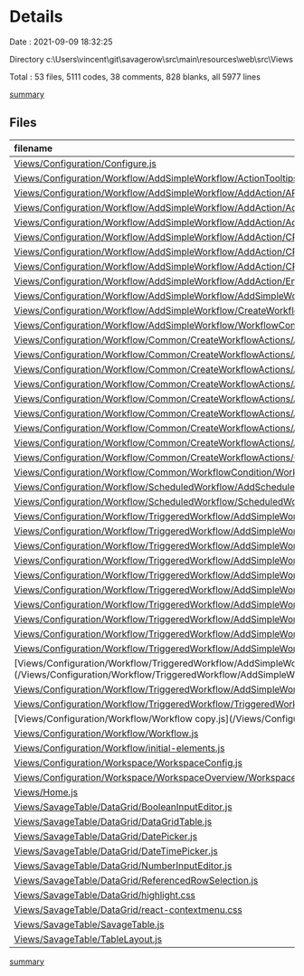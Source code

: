 # Details

Date : 2021-09-09 18:32:25

Directory c:\Users\vincent\git\savagerow\src\main\resources\web\src\Views

Total : 53 files,  5111 codes, 38 comments, 828 blanks, all 5977 lines

[summary](results.md)

## Files
| filename | language | code | comment | blank | total |
| :--- | :--- | ---: | ---: | ---: | ---: |
| [Views/Configuration/Configure.js](/Views/Configuration/Configure.js) | JavaScript | 84 | 0 | 25 | 109 |
| [Views/Configuration/Workflow/AddSimpleWorkflow/ActionTooltips.js](/Views/Configuration/Workflow/AddSimpleWorkflow/ActionTooltips.js) | JavaScript | 7 | 0 | 2 | 9 |
| [Views/Configuration/Workflow/AddSimpleWorkflow/AddAction/APICallAction.js](/Views/Configuration/Workflow/AddSimpleWorkflow/AddAction/APICallAction.js) | JavaScript | 63 | 3 | 14 | 80 |
| [Views/Configuration/Workflow/AddSimpleWorkflow/AddAction/ActionFormTextArea.js](/Views/Configuration/Workflow/AddSimpleWorkflow/AddAction/ActionFormTextArea.js) | JavaScript | 17 | 0 | 6 | 23 |
| [Views/Configuration/Workflow/AddSimpleWorkflow/AddAction/ActionFormTextField.js](/Views/Configuration/Workflow/AddSimpleWorkflow/AddAction/ActionFormTextField.js) | JavaScript | 14 | 0 | 6 | 20 |
| [Views/Configuration/Workflow/AddSimpleWorkflow/AddAction/CRUDActions/DeleteAction.js](/Views/Configuration/Workflow/AddSimpleWorkflow/AddAction/CRUDActions/DeleteAction.js) | JavaScript | 110 | 0 | 17 | 127 |
| [Views/Configuration/Workflow/AddSimpleWorkflow/AddAction/CRUDActions/InsertAction.js](/Views/Configuration/Workflow/AddSimpleWorkflow/AddAction/CRUDActions/InsertAction.js) | JavaScript | 79 | 0 | 14 | 93 |
| [Views/Configuration/Workflow/AddSimpleWorkflow/AddAction/CRUDActions/UpdateAction.js](/Views/Configuration/Workflow/AddSimpleWorkflow/AddAction/CRUDActions/UpdateAction.js) | JavaScript | 142 | 0 | 18 | 160 |
| [Views/Configuration/Workflow/AddSimpleWorkflow/AddAction/EmailAction.js](/Views/Configuration/Workflow/AddSimpleWorkflow/AddAction/EmailAction.js) | JavaScript | 39 | 0 | 10 | 49 |
| [Views/Configuration/Workflow/AddSimpleWorkflow/AddSimpleWorkflow.js](/Views/Configuration/Workflow/AddSimpleWorkflow/AddSimpleWorkflow.js) | JavaScript | 130 | 0 | 21 | 151 |
| [Views/Configuration/Workflow/AddSimpleWorkflow/CreateWorkflowActions/CreateWorkflowActions.js](/Views/Configuration/Workflow/AddSimpleWorkflow/CreateWorkflowActions/CreateWorkflowActions.js) | JavaScript | 202 | 1 | 39 | 242 |
| [Views/Configuration/Workflow/AddSimpleWorkflow/WorkflowCondition/WorkflowCondition.js](/Views/Configuration/Workflow/AddSimpleWorkflow/WorkflowCondition/WorkflowCondition.js) | JavaScript | 200 | 1 | 22 | 223 |
| [Views/Configuration/Workflow/Common/CreateWorkflowActions/ActionTooltips.js](/Views/Configuration/Workflow/Common/CreateWorkflowActions/ActionTooltips.js) | JavaScript | 7 | 0 | 2 | 9 |
| [Views/Configuration/Workflow/Common/CreateWorkflowActions/AddAction/APICallAction.js](/Views/Configuration/Workflow/Common/CreateWorkflowActions/AddAction/APICallAction.js) | JavaScript | 61 | 0 | 14 | 75 |
| [Views/Configuration/Workflow/Common/CreateWorkflowActions/AddAction/ActionFormTextArea.js](/Views/Configuration/Workflow/Common/CreateWorkflowActions/AddAction/ActionFormTextArea.js) | JavaScript | 17 | 0 | 6 | 23 |
| [Views/Configuration/Workflow/Common/CreateWorkflowActions/AddAction/ActionFormTextField.js](/Views/Configuration/Workflow/Common/CreateWorkflowActions/AddAction/ActionFormTextField.js) | JavaScript | 14 | 0 | 6 | 20 |
| [Views/Configuration/Workflow/Common/CreateWorkflowActions/AddAction/CRUDActions/DeleteAction.js](/Views/Configuration/Workflow/Common/CreateWorkflowActions/AddAction/CRUDActions/DeleteAction.js) | JavaScript | 127 | 0 | 19 | 146 |
| [Views/Configuration/Workflow/Common/CreateWorkflowActions/AddAction/CRUDActions/InsertAction.js](/Views/Configuration/Workflow/Common/CreateWorkflowActions/AddAction/CRUDActions/InsertAction.js) | JavaScript | 79 | 0 | 14 | 93 |
| [Views/Configuration/Workflow/Common/CreateWorkflowActions/AddAction/CRUDActions/UpdateAction.js](/Views/Configuration/Workflow/Common/CreateWorkflowActions/AddAction/CRUDActions/UpdateAction.js) | JavaScript | 148 | 0 | 20 | 168 |
| [Views/Configuration/Workflow/Common/CreateWorkflowActions/AddAction/EmailAction.js](/Views/Configuration/Workflow/Common/CreateWorkflowActions/AddAction/EmailAction.js) | JavaScript | 39 | 0 | 10 | 49 |
| [Views/Configuration/Workflow/Common/CreateWorkflowActions/CreateWorkflowActions.js](/Views/Configuration/Workflow/Common/CreateWorkflowActions/CreateWorkflowActions.js) | JavaScript | 202 | 1 | 39 | 242 |
| [Views/Configuration/Workflow/Common/WorkflowCondition/WorkflowCondition.js](/Views/Configuration/Workflow/Common/WorkflowCondition/WorkflowCondition.js) | JavaScript | 215 | 1 | 26 | 242 |
| [Views/Configuration/Workflow/ScheduledWorkflow/AddScheduledWorkflow/AddScheduledWorkflow.js](/Views/Configuration/Workflow/ScheduledWorkflow/AddScheduledWorkflow/AddScheduledWorkflow.js) | JavaScript | 153 | 0 | 20 | 173 |
| [Views/Configuration/Workflow/ScheduledWorkflow/ScheduledWorkflow.js](/Views/Configuration/Workflow/ScheduledWorkflow/ScheduledWorkflow.js) | JavaScript | 127 | 0 | 23 | 150 |
| [Views/Configuration/Workflow/TriggeredWorkflow/AddSimpleWorkflow/ActionTooltips.js](/Views/Configuration/Workflow/TriggeredWorkflow/AddSimpleWorkflow/ActionTooltips.js) | JavaScript | 7 | 0 | 2 | 9 |
| [Views/Configuration/Workflow/TriggeredWorkflow/AddSimpleWorkflow/AddAction/APICallAction.js](/Views/Configuration/Workflow/TriggeredWorkflow/AddSimpleWorkflow/AddAction/APICallAction.js) | JavaScript | 62 | 3 | 14 | 79 |
| [Views/Configuration/Workflow/TriggeredWorkflow/AddSimpleWorkflow/AddAction/ActionFormTextArea.js](/Views/Configuration/Workflow/TriggeredWorkflow/AddSimpleWorkflow/AddAction/ActionFormTextArea.js) | JavaScript | 17 | 0 | 6 | 23 |
| [Views/Configuration/Workflow/TriggeredWorkflow/AddSimpleWorkflow/AddAction/ActionFormTextField.js](/Views/Configuration/Workflow/TriggeredWorkflow/AddSimpleWorkflow/AddAction/ActionFormTextField.js) | JavaScript | 14 | 0 | 6 | 20 |
| [Views/Configuration/Workflow/TriggeredWorkflow/AddSimpleWorkflow/AddAction/CRUDActions/DeleteAction.js](/Views/Configuration/Workflow/TriggeredWorkflow/AddSimpleWorkflow/AddAction/CRUDActions/DeleteAction.js) | JavaScript | 133 | 0 | 17 | 150 |
| [Views/Configuration/Workflow/TriggeredWorkflow/AddSimpleWorkflow/AddAction/CRUDActions/InsertAction.js](/Views/Configuration/Workflow/TriggeredWorkflow/AddSimpleWorkflow/AddAction/CRUDActions/InsertAction.js) | JavaScript | 87 | 0 | 12 | 99 |
| [Views/Configuration/Workflow/TriggeredWorkflow/AddSimpleWorkflow/AddAction/CRUDActions/UpdateAction.js](/Views/Configuration/Workflow/TriggeredWorkflow/AddSimpleWorkflow/AddAction/CRUDActions/UpdateAction.js) | JavaScript | 146 | 0 | 12 | 158 |
| [Views/Configuration/Workflow/TriggeredWorkflow/AddSimpleWorkflow/AddAction/EmailAction.js](/Views/Configuration/Workflow/TriggeredWorkflow/AddSimpleWorkflow/AddAction/EmailAction.js) | JavaScript | 39 | 0 | 10 | 49 |
| [Views/Configuration/Workflow/TriggeredWorkflow/AddSimpleWorkflow/AddSimpleWorkflow.js](/Views/Configuration/Workflow/TriggeredWorkflow/AddSimpleWorkflow/AddSimpleWorkflow.js) | JavaScript | 144 | 0 | 21 | 165 |
| [Views/Configuration/Workflow/TriggeredWorkflow/AddSimpleWorkflow/CreateWorkflowActions/CreateWorkflowActions.js](/Views/Configuration/Workflow/TriggeredWorkflow/AddSimpleWorkflow/CreateWorkflowActions/CreateWorkflowActions.js) | JavaScript | 208 | 1 | 39 | 248 |
| [Views/Configuration/Workflow/TriggeredWorkflow/AddSimpleWorkflow/WorkflowCondition/WorkflowCondition old.js](/Views/Configuration/Workflow/TriggeredWorkflow/AddSimpleWorkflow/WorkflowCondition/WorkflowCondition old.js) | JavaScript | 200 | 1 | 22 | 223 |
| [Views/Configuration/Workflow/TriggeredWorkflow/AddSimpleWorkflow/WorkflowCondition/WorkflowCondition.js](/Views/Configuration/Workflow/TriggeredWorkflow/AddSimpleWorkflow/WorkflowCondition/WorkflowCondition.js) | JavaScript | 298 | 1 | 36 | 335 |
| [Views/Configuration/Workflow/TriggeredWorkflow/TriggeredWorkflow.js](/Views/Configuration/Workflow/TriggeredWorkflow/TriggeredWorkflow.js) | JavaScript | 127 | 0 | 25 | 152 |
| [Views/Configuration/Workflow/Workflow copy.js](/Views/Configuration/Workflow/Workflow copy.js) | JavaScript | 63 | 3 | 11 | 77 |
| [Views/Configuration/Workflow/Workflow.js](/Views/Configuration/Workflow/Workflow.js) | JavaScript | 36 | 14 | 6 | 56 |
| [Views/Configuration/Workflow/initial-elements.js](/Views/Configuration/Workflow/initial-elements.js) | JavaScript | 19 | 0 | 1 | 20 |
| [Views/Configuration/Workspace/WorkspaceConfig.js](/Views/Configuration/Workspace/WorkspaceConfig.js) | JavaScript | 112 | 0 | 20 | 132 |
| [Views/Configuration/Workspace/WorkspaceOverview/WorkspaceOverview.js](/Views/Configuration/Workspace/WorkspaceOverview/WorkspaceOverview.js) | JavaScript | 116 | 0 | 22 | 138 |
| [Views/Home.js](/Views/Home.js) | JavaScript | 13 | 0 | 3 | 16 |
| [Views/SavageTable/DataGrid/BooleanInputEditor.js](/Views/SavageTable/DataGrid/BooleanInputEditor.js) | JavaScript | 20 | 0 | 3 | 23 |
| [Views/SavageTable/DataGrid/DataGridTable.js](/Views/SavageTable/DataGrid/DataGridTable.js) | JavaScript | 316 | 0 | 43 | 359 |
| [Views/SavageTable/DataGrid/DatePicker.js](/Views/SavageTable/DataGrid/DatePicker.js) | JavaScript | 40 | 0 | 4 | 44 |
| [Views/SavageTable/DataGrid/DateTimePicker.js](/Views/SavageTable/DataGrid/DateTimePicker.js) | JavaScript | 39 | 0 | 6 | 45 |
| [Views/SavageTable/DataGrid/NumberInputEditor.js](/Views/SavageTable/DataGrid/NumberInputEditor.js) | JavaScript | 28 | 0 | 5 | 33 |
| [Views/SavageTable/DataGrid/ReferencedRowSelection.js](/Views/SavageTable/DataGrid/ReferencedRowSelection.js) | JavaScript | 156 | 0 | 24 | 180 |
| [Views/SavageTable/DataGrid/highlight.css](/Views/SavageTable/DataGrid/highlight.css) | CSS | 25 | 8 | 2 | 35 |
| [Views/SavageTable/DataGrid/react-contextmenu.css](/Views/SavageTable/DataGrid/react-contextmenu.css) | CSS | 71 | 0 | 12 | 83 |
| [Views/SavageTable/SavageTable.js](/Views/SavageTable/SavageTable.js) | JavaScript | 126 | 0 | 27 | 153 |
| [Views/SavageTable/TableLayout.js](/Views/SavageTable/TableLayout.js) | JavaScript | 173 | 0 | 24 | 197 |

[summary](results.md)